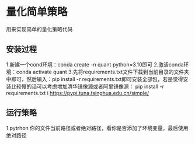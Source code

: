 # 量化简单策略
用来实现简单的量化策略代码

## 安装过程
1.新建一个cond环境：conda create -n quant python=3.10即可
2.激活conda环境：conda activate quant
3.先将requirements.txt文件下载到当前目录的文件夹中即可，然后输入：pip install -r requirements.txt即可安装全部包，若是觉得安装比较慢的话可以考虑增加清华镜像源或者阿里镜像源：
pip install -r requirements.txt i https://pypi.tuna.tsinghua.edu.cn/simple/

## 运行策略
1.pytrhon 你的文件当前路径或者绝对路径，看你是否添加了环境变量，最后使用绝对路径
